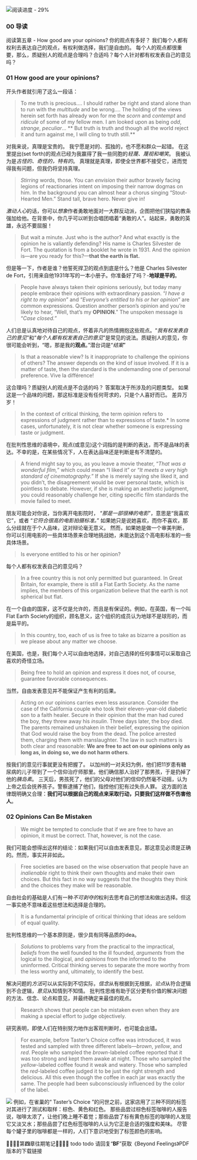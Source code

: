 

![阅读进度 - 29%](http://q14f5e3g9.bkt.clouddn.com/FpU6jdZ3S5LV_p4soIYc1NlSk49D)

### 00 导读
阅读第五章 - How good are your opinions? 你的观点有多好？
我们每个人都有权利去表达自己的观点，有权利做选择，我们是自由的。
每个人的观点都很重要，那么，质疑别人的观点是合理吗？合适吗？每个人针对都有权发表自己的意见吗？

### 01 How good are your opinions? 

开头作者就引用了这么一段话：
> To me truth is precious....
> I should rather be right and stand alone than to run with the *multitude* and be wrong....
> The holding of the views herein set forth has already won for me the *scorn* and *contempt* and *ridicule* of some of my fellow men. 
> I am looked upon as being *odd*, *strange*, *peculiar*...
>** But truth is truth and though all the world reject it and turn against me, I will cling to truth still.**

对我来说，真理是宝贵的。
我宁愿是对的、孤独的，也不愿和群众一起错。
在这里提出(set forth)的观点已经为我赢得了我一些同胞的*轻蔑、蔑视和嘲笑*。
我被认为是*古怪的、奇怪的，特有的*。
 真理就是真理，即使全世界都不接受它，进而觉得我有问题，但我仍将坚持真理。

> *Stirring* words, those. You can *envision* their author bravely facing legions of reactionaries intent on imposing their narrow dogmas on him. In the background you can almost hear a chorus singing “Stout-Hearted Men.” Stand tall, brave hero. Never give in!

*激动人心*的话，你可以*想象*作者勇敢地面对一大群反动派，企图把他们狭隘的教条强加给他。在背景中，你几乎可以听到合唱团唱着“勇敢的人”。站起来，勇敢的英雄，永远不要屈服！

> But wait a minute. Just who is the author? And what exactly is the opinion he is valiantly defending? His name is Charles Silvester de Fort. The quotation is from a booklet he wrote in 1931. And the opinion is—are you ready for this?—**that the earth is flat.**

但是等一下，作者是谁？他誓死捍卫的观点到底是什么？他是 Charles Silvester de Fort，引用来自他1931年写的一本小册子。你准备好了吗？-**地球是平的**。

> People have always taken their opinions seriously, but today many people embrace their opinions with extraordinary passion. “*I have a right to my opinion*” and “*Everyone’s entitled to his or her opinion*” are common expressions. Question another person’s opinion and you’re likely to hear, “Well, that’s my **OPINION**.” The unspoken message is “*Case closed.*”

人们总是认真地对待自己的观点，怀着非凡的热情拥抱这些观点。“*我有权发表自己的意见*”和“*每个人都有权发表自己的意见*”是常见的说法。质疑别人的意见，你很可能会听到，“嗯，那是我的**观点**。”潜台词是“*结案*”

> Is that a reasonable view? Is it inappropriate to challenge the opinions of others? 
> The answer depends on the kind of issue involved. 
> If it is a matter of taste, then the standard is the undemanding one of personal preference.
> Vive la différence!

这合理吗？质疑别人的观点是不合适的吗？
答案取决于所涉及的问题类型。
如果这是一个品味的问题，那这标准是没有任何苛求的，只是个人喜好而已。
差异万岁！

> In the context of critical thinking, the term opinion refers to expressions of judgment rather than to expressions of taste.* In some cases, unfortunately, it is not clear whether someone is expressing taste or judgment.

在批判性思维的语境中，观点(或意见)这个词指的是判断的表达，而不是品味的表达。不幸的是，在某些情况下，人在表达品味还是判断是有不清楚的。

> A friend might say to you, as you leave a movie theater, 
> “*That was a wonderful film,*” which could mean “I liked it” or 
> “*It meets a very high standard of cinematography.*” 
> If she is merely saying she liked it, and you didn’t, the disagreement would be over personal taste, which is pointless to debate. 
> However, if she is making an aesthetic judgment, you could reasonably challenge her, citing specific film standards the movie failed to meet.

朋友可能会对你说，当你离开电影院时，
“*那是一部很棒的电影*”，意思是“我喜欢它”，或者
“*它符合很高的电影拍摄标准。*”
如果她只是说她喜欢，而你不喜欢，那么分歧就在于个人品味，这对辩论毫无意义。
然而，如果她是做一个审美判断，你可以引用电影的一些具体场景来合理地挑战她，未能达到这个高电影标准的一些具体场景。

> Is everyone entitled to his or her opinion? 

每个人都有权发表自己的意见吗？

> In a free country this is not only permitted but guaranteed. In Great Britain, for example, there is still a Flat Earth Society. As the name implies, the members of this organization believe that the earth is not spherical but flat. 

在一个自由的国家，这不仅是允许的，而且是有保证的。例如，在英国，有一个叫 Flat Earth Society的组织，顾名思义，这个组织的成员认为地球不是球形的，而是扁平的。

> In this country, too, each of us is free to take as bizarre a position as we please about any matter we choose. 

在美国，也是，我们每个人可以自由地选择，对自己选择的任何事情可以采取自己喜欢的奇怪立场。

> Being free to hold an opinion and express it does not, of course, guarantee favorable consequences.

当然，自由发表意见并不能保证产生有利的后果。

> Acting on our opinions carries even less assurance. 
> Consider the case of the California couple who took their eleven-year-old diabetic son to a faith healer. Secure in their opinion that the man had cured the boy, they threw away his *insulin*. 
>Three days later, the boy died. The parents remained unshaken in their belief, expressing the opinion that God would raise the boy from the dead. The police arrested them, charging them with manslaughter.
>The law in such matters is both clear and reasonable: **We are free to act on our opinions only as long as, in doing so, we do not harm others**.

按我们的意见行事就更没有把握了。
以加州的一对夫妇为例，他们把11岁患有糖尿病的儿子带到了一个信仰治疗师那里。他们确信那人治好了那男孩，于是扔掉了他的*胰岛素*。
三天后，男孩死了，他们的父母对他们的信仰仍然毫不动摇，认为上帝之后会抚养孩子。警察逮捕了他们，指控他们犯有过失杀人罪。
这方面的法律既明确又合理：**我们可以根据自己的观点来采取行动，只要我们这样做不伤害他人**。

### 02 Opinions Can Be Mistaken

>We might be tempted to conclude that if we are free to have an opinion, it must be correct. That, however, is not the case.

我们可能会想得出这样的结论：如果我们可以自由发表意见，那这意见必须是正确的。然而，事实并非如此。

>Free societies are based on the wise observation that people have an *inalienable* right to think their own thoughts and make their own choices. But this fact in no way suggests that the thoughts they think and the choices they make will be reasonable.

自由社会的基础是人们有一种*不可剥夺的*权利去思考自己的想法和做出选择。但这一事实绝不意味着这些想法和选择是合理的。

>It is a fundamental principle of critical thinking that ideas are seldom of equal quality.

批判性思维的一个基本原则是，很少具有同等品质的idea。

> *Solutions* to problems vary from the practical to the impractical, *beliefs* from the well founded to the ill founded, *arguments* from the logical to the illogical, and *opinions* from the informed to the uninformed. 
>Critical thinking serves to separate the more worthy from the less worthy and, ultimately, to identify the best.

解决问题的*方法*可以从实际到不切实际，*信念*从有根据到无根据，*论点*从符合逻辑到不合逻辑，*意见*从知情到不知情。
批判性思维有助于区分更有价值的解决问题的方法、信念、论点和意见，并最终确定来最佳的观点。

>Research shows that people can be mistaken even when they are making a special effort to judge objectively. 

研究表明，即使人们在特别努力地作出客观判断时，也可能会出错。

> For example, before Taster’s Choice coffee was introduced, it was tested and sampled with three different labels—*brown*, *yellow*, and *red*. 
> People who sampled the *brown*-labeled coffee reported that it was too strong and kept them awake at night. Those who sampled the *yellow*-labeled coffee found it weak and watery. Those who sampled the *red*-labeled coffee judged it to be just the right strength and delicious. 
> All this even though the coffee in each jar was exactly the same. The people had been subconsciously influenced by the color of the label.

![](http://q14f5e3g9.bkt.clouddn.com/FtXrf7nXvtAPkOohaT1koEI7wVpZ)
例如，在雀巢的“ Taster’s Choice ”的问世之前，这家店用了三种不同的标签对其进行了测试和取样：棕色、黄色和红色。
那些品尝过棕色标签咖啡的人报告说，咖啡太浓了，让他们晚上睡不着觉；那些品尝了标有黄色标签的咖啡的人发现它又淡又水；那些品尝了红色标签咖啡的人认为它正是合适的强度和美味。
尽管每个罐子里的咖啡都是一样的，人们下意识地受到了标签颜色的影响。

📄📄📄📄第**四**章往期笔记📄📄📄📄
todo
todo
请回复“**BF**”获取《Beyond Feelings》PDF版本的下载链接


